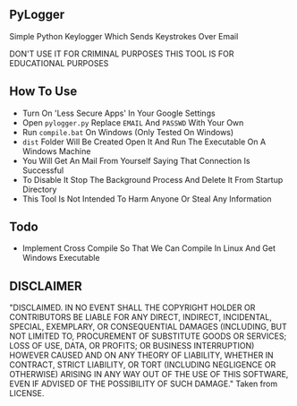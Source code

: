 ## PyLogger

Simple Python Keylogger Which Sends Keystrokes Over Email

DON'T USE IT FOR CRIMINAL PURPOSES THIS TOOL IS FOR
EDUCATIONAL PURPOSES

## How To Use

* Turn On 'Less Secure Apps' In Your Google Settings
* Open `pylogger.py` Replace `EMAIL` And `PASSWD` With Your Own
* Run `compile.bat` On Windows (Only Tested On Windows)
* `dist` Folder Will Be Created Open It And Run The Executable On A Windows Machine
* You Will Get An Mail From Yourself Saying That Connection Is Successful
* To Disable It Stop The Background Process And Delete It From Startup Directory
* This Tool Is Not Intended To Harm Anyone Or Steal Any Information


## Todo
- Implement Cross Compile So That We Can Compile In Linux And Get Windows Executable

## DISCLAIMER

"DISCLAIMED. IN NO EVENT SHALL THE COPYRIGHT HOLDER OR CONTRIBUTORS BE LIABLE FOR ANY DIRECT, INDIRECT, INCIDENTAL, SPECIAL, EXEMPLARY, OR CONSEQUENTIAL DAMAGES (INCLUDING, BUT NOT LIMITED TO, PROCUREMENT OF SUBSTITUTE GOODS OR SERVICES; LOSS OF USE, DATA, OR PROFITS; OR BUSINESS INTERRUPTION) HOWEVER CAUSED AND ON ANY THEORY OF LIABILITY, WHETHER IN CONTRACT, STRICT LIABILITY, OR TORT (INCLUDING NEGLIGENCE OR OTHERWISE) ARISING IN ANY WAY OUT OF THE USE OF THIS SOFTWARE, EVEN IF ADVISED OF THE POSSIBILITY OF SUCH DAMAGE." Taken from LICENSE.


